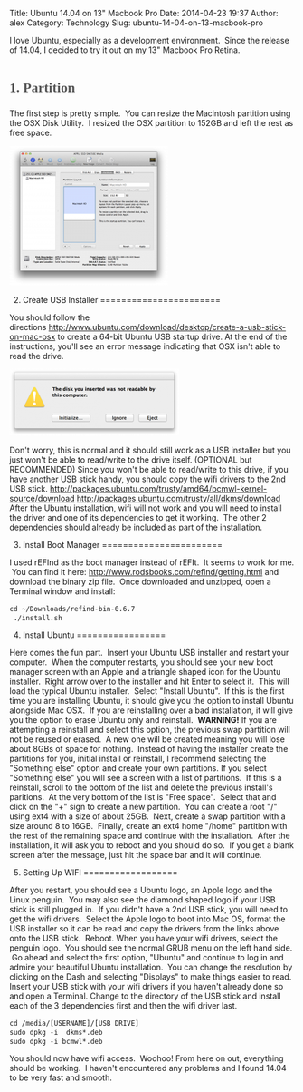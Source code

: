 Title: Ubuntu 14.04 on 13" Macbook Pro
Date: 2014-04-23 19:37
Author: alex
Category: Technology
Slug: ubuntu-14-04-on-13-macbook-pro

I love Ubuntu, especially as a development environment.  Since the
release of 14.04, I decided to try it out on my 13" Macbook Pro Retina.

<span style="color: #555555; font-family: 'Bree Serif', Georgia, serif; font-size: 24px; line-height: 1.5;">1. Partition</span>
===============================================================================================================================

The first step is pretty simple.  You can resize the Macintosh partition
using the OSX Disk Utility.  I resized the OSX partition to 152GB and
left the rest as free space.

![Mac OSX Partition](/images/Screen-Shot-2014-04-21-at-1.15.26-PM-280x247.png)

2. Create USB Installer
=======================

You should follow the
directions <http://www.ubuntu.com/download/desktop/create-a-usb-stick-on-mac-osx> to
create a 64-bit Ubuntu USB startup drive. At the end of the
instructions, you'll see an error message indicating that OSX isn't able
to read the drive.

![The disk you inserted was not readable by this computer](/images/Screen-Shot-2013-10-30-at-9.20.37-PM-660x261-300x118.png)

Don't worry, this is normal and it should still work as a USB installer
but you just won't be able to read/write to the drive itself. (OPTIONAL
but RECOMMENDED) Since you won't be able to read/write to this drive, if
you have another USB stick handy, you should copy the wifi drivers to
the 2nd USB stick.
<http://packages.ubuntu.com/trusty/amd64/bcmwl-kernel-source/download>
<http://packages.ubuntu.com/trusty/all/dkms/download> After the Ubuntu
installation, wifi will not work and you will need to install the driver
and one of its dependencies to get it working.  The other 2 dependencies
should already be included as part of the installation.

3. Install Boot Manager
=======================

I used rEFInd as the boot manager instead of rEFIt.  It seems to work
for me.  You can find it
here: <http://www.rodsbooks.com/refind/getting.html> and download the
binary zip file.  Once downloaded and unzipped, open a Terminal window
and install:

    cd ~/Downloads/refind-bin-0.6.7  
     ./install.sh 

4. Install Ubuntu
=================

Here comes the fun part.  Insert your Ubuntu USB installer and restart
your computer.  When the computer restarts, you should see your new boot
manager screen with an Apple and a triangle shaped icon for the Ubuntu
installer.  Right arrow over to the installer and hit Enter to select
it.  This will load the typical Ubuntu installer.  Select "Install
Ubuntu".  If this is the first time you are installing Ubuntu, it should
give you the option to install Ubuntu alongside Mac OSX.  If you are
reinstalling over a bad installation, it will give you the option to
erase Ubuntu only and reinstall.  **WARNING!** If you are attempting a
reinstall and select this option, the previous swap partition will not
be reused or erased.  A new one will be created meaning you will lose
about 8GBs of space for nothing.  Instead of having the installer create
the partitions for you, initial install or reinstall, I recommend
selecting the "Something else" option and create your own partitions. If
you select "Something else" you will see a screen with a list of
partitions.  If this is a reinstall, scroll to the bottom of the list
and delete the previous install's paritions.  At the very bottom of the
list is "Free space".  Select that and click on the "+" sign to create a
new partition.  You can create a root "/" using ext4 with a size of
about 25GB.  Next, create a swap partition with a size around 8 to 16GB.
 Finally, create an ext4 home "/home" partition with the rest of the
remaining space and continue with the installation.  After the
installation, it will ask you to reboot and you should do so.  If you
get a blank screen after the message, just hit the space bar and it will
continue.

5. Setting Up WIFI
==================

After you restart, you should see a Ubuntu logo, an Apple logo and the
Linux penguin.  You may also see the diamond shaped logo if your USB
stick is still plugged in.  If you didn't have a 2nd USB stick, you will
need to get the wifi drivers.  Select the Apple logo to boot into Mac
OS, format the USB installer so it can be read and copy the drivers from
the links above onto the USB stick.  Reboot. When you have your wifi
drivers, select the penguin logo.  You should see the normal GRUB menu
on the left hand side.  Go ahead and select the first option, "Ubuntu"
and continue to log in and admire your beautiful Ubuntu installation.
 You can change the resolution by clicking on the Dash and selecting
"Displays" to make things easier to read. Insert your USB stick with
your wifi drivers if you haven't already done so and open a Terminal.
Change to the directory of the USB stick and install each of the 3
dependencies first and then the wifi driver last.

    cd /media/[USERNAME]/[USB DRIVE]
    sudo dpkg -i  dkms*.deb
    sudo dpkg -i bcmwl*.deb

You should now have wifi access.  Woohoo! From here on out, everything
should be working.  I haven't encountered any problems and I found 14.04
to be very fast and smooth.

